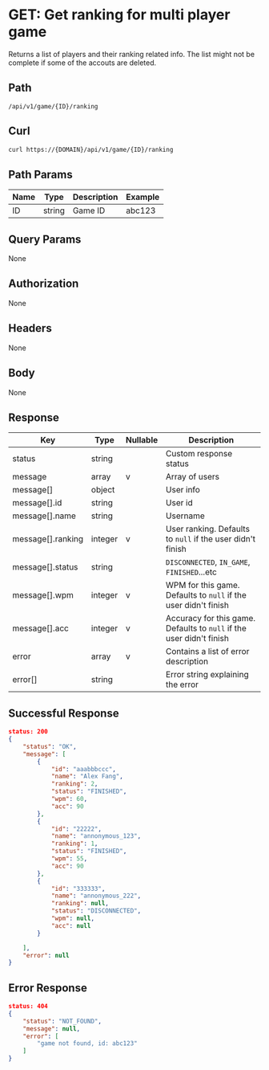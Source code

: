 # GET: Get ranking for multi player game
Returns a list of players and their ranking related info.
The list might not be complete if some of the accouts are deleted.

## Path
```
/api/v1/game/{ID}/ranking
```

## Curl
```bash
curl https://{DOMAIN}/api/v1/game/{ID}/ranking
```

## Path Params
| Name | Type   | Description | Example |
| ---  | ---    | ---         | ---     |
| ID   | string | Game ID     | abc123  |

## Query Params
None

## Authorization
None


## Headers
None

## Body
None

## Response
| Key               | Type    | Nullable | Description                                                          |
| ---               | ---     | ---      | ---                                                                  |
| status            | string  |          | Custom response status                                               |
| message           | array   | v        | Array of users                                                       |
| message[]         | object  |          | User info                                                            |
| message[].id      | string  |          | User id                                                              |
| message[].name    | string  |          | Username                                                             |
| message[].ranking | integer | v        | User ranking. Defaults to `null` if the user didn't finish           |
| message[].status  | string  |          | `DISCONNECTED`, `IN_GAME`, `FINISHED`...etc                          |
| message[].wpm     | integer | v        | WPM for this game. Defaults to `null` if the user didn't finish      |
| message[].acc     | integer | v        | Accuracy for this game. Defaults to `null` if the user didn't finish |
| error             | array   | v        | Contains a list of error description                                 |
| error[]           | string  |          | Error string explaining the error                                    |

## Successful Response
```json
status: 200
{
    "status": "OK",
    "message": [
        {
            "id": "aaabbbccc",
            "name": "Alex Fang",
            "ranking": 2,
            "status": "FINISHED",
            "wpm": 60,
            "acc": 90
        },
        {
            "id": "22222",
            "name": "annonymous_123",
            "ranking": 1,
            "status": "FINISHED",
            "wpm": 55,
            "acc": 90
        },
        {
            "id": "333333",
            "name": "annonymous_222",
            "ranking": null,
            "status": "DISCONNECTED",
            "wpm": null,
            "acc": null
        }

    ],
    "error": null
}
```
## Error Response
```json
status: 404
{
    "status": "NOT_FOUND",
    "message": null,
    "error": [
        "game not found, id: abc123"
    ]
}
```
